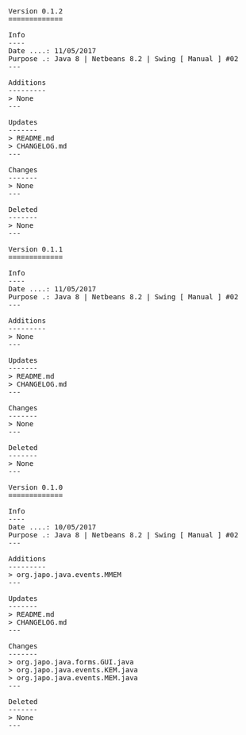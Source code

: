 <pre>

Version 0.1.2
=============

Info
----
Date ....: 11/05/2017
Purpose .: Java 8 | Netbeans 8.2 | Swing [ Manual ] #02
---

Additions
---------
> None
---

Updates
-------
> README.md
> CHANGELOG.md
---

Changes
-------
> None
---

Deleted
-------
> None
---

Version 0.1.1
=============

Info
----
Date ....: 11/05/2017
Purpose .: Java 8 | Netbeans 8.2 | Swing [ Manual ] #02
---

Additions
---------
> None
---

Updates
-------
> README.md
> CHANGELOG.md
---

Changes
-------
> None
---

Deleted
-------
> None
---

Version 0.1.0
=============

Info
----
Date ....: 10/05/2017
Purpose .: Java 8 | Netbeans 8.2 | Swing [ Manual ] #02
---

Additions
---------
> org.japo.java.events.MMEM
---

Updates
-------
> README.md
> CHANGELOG.md
---

Changes
-------
> org.japo.java.forms.GUI.java
> org.japo.java.events.KEM.java
> org.japo.java.events.MEM.java
---

Deleted
-------
> None
---

</pre>